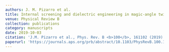 ```yaml
---
authors: J. M. Pizarro et al.
title: Internal screening and dielectric engineering in magic-angle twisted bilayer graphene
venue: Physical Review B
collection: publications
category: manuscripts
date: 2019-10-03
citation: 'J.M. Pizarro et al., Phys. Rev. B <b>100</b>, 161102 (2019)'
paperurl: 'https://journals.aps.org/prb/abstract/10.1103/PhysRevB.100.161102'
---
```

